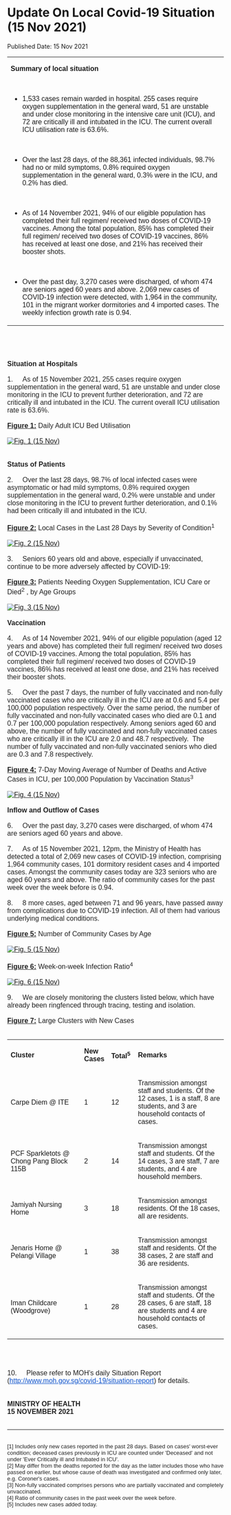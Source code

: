 <html>
    <meta http-equiv="Content-Type" content="text/html; charset=utf-8"/>
    <meta charset="utf-8"/>
    <title>Update On Local Covid-19 Situation (15 Nov 2021)</title>
    <body><h1>Update On Local Covid-19 Situation (15 Nov 2021)</h1>
    <p>Published Date: 15 Nov 2021</p> <span style="color: rgb(34, 34, 34); font-size: small; font-family: Arial, Helvetica, sans-serif;"><strong></strong></span><div dir="ltr" align="left"><span style="font-family: Arial; font-size: 16px;"><strong></strong></span><table><colgroup><col width="605"></colgroup><tbody><tr><td><p dir="ltr"><span style="font-family: Arial; font-size: 16px;"><strong>Summary of local situation</strong></span></p><span style="font-family: Arial; font-size: 16px;"><br></span><ul><li dir="ltr" aria-level="1"><p dir="ltr" role="presentation"><span style="font-family: Arial; font-size: 16px;">1,533 cases remain warded in hospital. 255 cases require oxygen supplementation in the general ward, 51 are unstable and under close monitoring in the intensive care unit (ICU), and 72 are critically ill and intubated in the ICU. The current overall ICU utilisation rate is 63.6%.</span></p></li></ul><span style="font-family: Arial; font-size: 16px;"><br></span><ul><li dir="ltr" aria-level="1"><p dir="ltr" role="presentation"><span style="font-family: Arial; font-size: 16px;">Over the last 28 days, of the 88,361 infected individuals, 98.7% had no or mild symptoms, 0.8% required oxygen supplementation in the general ward, 0.3% were in the ICU, and 0.2% has died.</span></p></li></ul><span style="font-family: Arial; font-size: 16px;"><br></span><ul><li dir="ltr" aria-level="1"><p dir="ltr" role="presentation"><span style="font-family: Arial; font-size: 16px;">As of 14 November 2021, 94% of our eligible population has completed their full regimen/ received two doses of COVID-19 vaccines. Among the total population, 85% has completed their full regimen/ received two doses of COVID-19 vaccines, 86% has received at least one dose, and 21% has received their booster shots.</span></p></li></ul><span style="font-family: Arial; font-size: 16px;"><br></span><ul><li dir="ltr" aria-level="1"><p dir="ltr" role="presentation"><span style="font-family: Arial; font-size: 16px;">Over the past day, 3,270 cases were discharged, of whom 474 are seniors aged 60 years and above. 2,069 new cases of COVID-19 infection were detected, with 1,964 in the community, 101 in the migrant worker dormitories and 4 imported cases. The weekly infection growth rate is 0.94.</span></p></li></ul></td></tr></tbody></table></div><span style="color: rgb(34, 34, 34); font-family: Arial; font-size: 16px;"><strong><br></strong></span><p dir="ltr"><span style="font-family: Arial; font-size: 16px;"><br></span></p><span style="font-family: Arial; font-size: 16px;"><span style="color: rgb(34, 34, 34); font-family: Arial;"><strong>Situation at Hospitals</strong></span><br style="color: rgb(34, 34, 34); font-size: small;"></span><span style="font-family: Arial; font-size: 16px;"><span style="color: rgb(34, 34, 34);"><br>1.&nbsp; &nbsp; &nbsp;As of 15 November 2021, 255 cases require oxygen supplementation in the general ward, 51 are unstable and under close monitoring in the ICU to prevent further deterioration, and 72 are critically ill and intubated in the ICU. The current overall ICU utilisation rate is 63.6%.</span><br style="color: rgb(34, 34, 34); font-size: small;"><br style="color: rgb(34, 34, 34); font-size: small;"><span style="color: rgb(34, 34, 34);"><strong><span style="text-decoration: underline;">Figure 1:</span></strong> Daily Adult ICU Bed Utilisation</span><br style="color: rgb(34, 34, 34); font-size: small;"><br style="color: rgb(34, 34, 34); font-size: small;"><a href="/images/librariesprovider5/covid-19-chart-(pr)/fig-1-(15-nov).png?sfvrsn=31d6496e_0"><img src="/images/librariesprovider5/covid-19-chart-(pr)/fig-1-(15-nov).png?sfvrsn=31d6496e_0" data-displaymode="Original" alt="Fig. 1 (15 Nov)" title="Fig. 1 (15 Nov)" data-openoriginalimageonclick="true"></a><br style="color: rgb(34, 34, 34); font-size: small;"><br style="color: rgb(34, 34, 34); font-size: small;"><br style="color: rgb(34, 34, 34); font-size: small;"><span style="color: rgb(34, 34, 34);"><strong>Status of Patients</strong></span><br style="color: rgb(34, 34, 34); font-size: small;"><br style="color: rgb(34, 34, 34); font-size: small;"><span style="color: rgb(34, 34, 34);">2.&nbsp; &nbsp; &nbsp;Over the last 28 days, 98.7% of local infected cases were asymptomatic or had mild symptoms, 0.8% required oxygen supplementation in the general ward, 0.2% were unstable and under close monitoring in the ICU to prevent further deterioration, and 0.1% had been critically ill and intubated in the ICU.</span><br style="color: rgb(34, 34, 34); font-size: small;"><br style="color: rgb(34, 34, 34); font-size: small;"><span style="color: rgb(34, 34, 34);"><strong><span style="text-decoration: underline;">Figure 2:</span></strong> Local Cases in the Last 28 Days by Severity of Condition<sup>1</sup></span><br style="color: rgb(34, 34, 34); font-size: small;"><br style="color: rgb(34, 34, 34); font-size: small;"><a href="/images/librariesprovider5/covid-19-chart-(pr)/fig-2-(15-nov).jpg?sfvrsn=30fd4f2d_0"><img src="/images/librariesprovider5/covid-19-chart-(pr)/fig-2-(15-nov).jpg?sfvrsn=30fd4f2d_0" data-displaymode="Original" alt="Fig. 2 (15 Nov)" title="Fig. 2 (15 Nov)" data-openoriginalimageonclick="true"></a><br style="color: rgb(34, 34, 34); font-size: small;"><br style="color: rgb(34, 34, 34); font-size: small;"><span style="color: rgb(34, 34, 34);">3.&nbsp; &nbsp; &nbsp;Seniors 60 years old and above, especially if unvaccinated, continue to be more adversely affected by COVID-19:</span><br style="color: rgb(34, 34, 34); font-size: small;"><br style="color: rgb(34, 34, 34); font-size: small;"><span style="color: rgb(34, 34, 34);"><strong><span style="text-decoration: underline;">Figure 3:</span></strong> Patients Needing Oxygen Supplementation, ICU Care or Died<sup>2</sup> , by Age Groups</span><br style="color: rgb(34, 34, 34); font-size: small;"><br style="color: rgb(34, 34, 34); font-size: small;"><a href="/images/librariesprovider5/covid-19-chart-(pr)/fig-3-(15-nov).jpg?sfvrsn=35c109e_0"><img src="/images/librariesprovider5/covid-19-chart-(pr)/fig-3-(15-nov).jpg?sfvrsn=35c109e_0" data-displaymode="Original" alt="Fig. 3 (15 Nov)" title="Fig. 3 (15 Nov)" data-openoriginalimageonclick="true"></a><br style="color: rgb(34, 34, 34); font-size: small;"><br style="color: rgb(34, 34, 34); font-size: small;"><span style="color: rgb(34, 34, 34);"><strong>Vaccination</strong></span><br style="color: rgb(34, 34, 34); font-size: small;"><br style="color: rgb(34, 34, 34); font-size: small;"><span style="color: rgb(34, 34, 34);">4.&nbsp; &nbsp; &nbsp;As of 14 November 2021, 94% of our eligible population (aged 12 years and above) has completed their full regimen/ received two doses of COVID-19 vaccines. Among the total population, 85% has completed their full regimen/ received two doses of COVID-19 vaccines, 86% has received at least one dose, and 21% has received their booster shots.</span><br style="color: rgb(34, 34, 34); font-size: small;"><br style="color: rgb(34, 34, 34); font-size: small;"><span style="color: rgb(34, 34, 34);">5.&nbsp; &nbsp; &nbsp;Over the past 7 days, the number of fully vaccinated and non-fully vaccinated cases who are critically ill in the ICU are at 0.6 and 5.4 per 100,000 population respectively. Over the same period, the number of fully vaccinated and non-fully vaccinated cases who died are 0.1 and 0.7 per 100,000 population respectively. Among seniors aged 60 and above, the number of fully vaccinated and non-fully vaccinated cases who are critically ill in the ICU are 2.0 and 48.7 respectively.&nbsp; The number of fully vaccinated and non-fully vaccinated seniors who died are 0.3 and 7.8 respectively.</span><br style="color: rgb(34, 34, 34); font-size: small;"><br style="color: rgb(34, 34, 34); font-size: small;"><span style="color: rgb(34, 34, 34);"><strong><span style="text-decoration: underline;">Figure 4:</span></strong> 7-Day Moving Average of Number of Deaths and Active Cases in ICU, per 100,000 Population by Vaccination Status<sup>3</sup></span><br style="color: rgb(34, 34, 34); font-size: small;"><br style="color: rgb(34, 34, 34); font-size: small;"><a href="/images/librariesprovider5/covid-19-chart-(pr)/fig-4-(15-nov).jpg?sfvrsn=df6b684c_0"><img src="/images/librariesprovider5/covid-19-chart-(pr)/fig-4-(15-nov).jpg?sfvrsn=df6b684c_0" data-displaymode="Original" alt="Fig. 4 (15 Nov)" title="Fig. 4 (15 Nov)" data-openoriginalimageonclick="true"></a><br style="color: rgb(34, 34, 34); font-size: small;"><br style="color: rgb(34, 34, 34); font-size: small;"><span style="color: rgb(34, 34, 34);"><strong>Inflow and Outflow of Cases</strong></span><br style="color: rgb(34, 34, 34); font-size: small;"><br style="color: rgb(34, 34, 34); font-size: small;"><span style="color: rgb(34, 34, 34);">6.&nbsp; &nbsp; &nbsp;Over the past day, 3,270 cases were discharged, of whom 474 are seniors aged 60 years and above.</span><br style="color: rgb(34, 34, 34); font-size: small;"><br style="color: rgb(34, 34, 34); font-size: small;"><span style="color: rgb(34, 34, 34);">7.&nbsp; &nbsp; &nbsp;As of 15 November 2021, 12pm, the Ministry of Health has detected a total of 2,069 new cases of COVID-19 infection, comprising 1,964 community cases, 101 dormitory resident cases and 4 imported cases. Amongst the community cases today are 323 seniors who are aged 60 years and above. The ratio of community cases for the past week over the week before is 0.94.</span><br style="color: rgb(34, 34, 34); font-size: small;"><br style="color: rgb(34, 34, 34); font-size: small;"><span style="color: rgb(34, 34, 34);">8.&nbsp; &nbsp; &nbsp;8 more cases, aged between 71 and 96 years, have passed away from complications due to COVID-19 infection. All of them had various underlying medical conditions.</span><br style="color: rgb(34, 34, 34); font-size: small;"><br style="color: rgb(34, 34, 34); font-size: small;"><span style="color: rgb(34, 34, 34);"><strong><span style="text-decoration: underline;">Figure 5:</span></strong> Number of Community Cases by Age</span><br style="color: rgb(34, 34, 34); font-size: small;"><br style="color: rgb(34, 34, 34); font-size: small;"><a href="/images/librariesprovider5/covid-19-chart-(pr)/fig-5-(15-nov).jpg?sfvrsn=a656f233_0"><img src="/images/librariesprovider5/covid-19-chart-(pr)/fig-5-(15-nov).jpg?sfvrsn=a656f233_0" data-displaymode="Original" alt="Fig. 5 (15 Nov)" title="Fig. 5 (15 Nov)" data-openoriginalimageonclick="true"></a><br style="color: rgb(34, 34, 34); font-size: small;"><br style="color: rgb(34, 34, 34); font-size: small;"><span style="color: rgb(34, 34, 34);"><strong><span style="text-decoration: underline;">Figure 6:</span></strong> Week-on-week Infection Ratio<sup>4</sup></span><br style="color: rgb(34, 34, 34); font-size: small;"><br style="color: rgb(34, 34, 34); font-size: small;"><a href="/images/librariesprovider5/covid-19-chart-(pr)/fig-6-(15-nov).jpg?sfvrsn=960944b2_0"><img src="/images/librariesprovider5/covid-19-chart-(pr)/fig-6-(15-nov).jpg?sfvrsn=960944b2_0" data-displaymode="Original" alt="Fig. 6 (15 Nov)" title="Fig. 6 (15 Nov)" data-openoriginalimageonclick="true"></a><br><br style="color: rgb(34, 34, 34); font-size: small;"><span style="color: rgb(34, 34, 34);">9.&nbsp; &nbsp; &nbsp;We are closely monitoring the clusters listed below, which have already been ringfenced through tracing, testing and isolation.</span><br style="color: rgb(34, 34, 34); font-size: small;"><br style="color: rgb(34, 34, 34); font-size: small;"><span style="color: rgb(34, 34, 34);"><strong><span style="text-decoration: underline;">Figure 7:</span></strong> Large Clusters with New Cases</span><br style="color: rgb(34, 34, 34); font-size: small;"><br style="color: rgb(34, 34, 34); font-size: small;"></span><div dir="ltr" align="left"><span style="font-family: Arial; font-size: 16px;"></span><table><colgroup><col width="212"><col width="60"><col width="63"><col width="271"></colgroup><tbody><tr><td><p dir="ltr"><span style="font-family: Arial; font-size: 16px;"><strong>Cluster</strong></span></p></td><td><p dir="ltr"><span style="font-family: Arial; font-size: 16px;"><strong>New Cases</strong></span></p></td><td><p dir="ltr"><span style="font-family: Arial; font-size: 16px;"><strong>Total<sup>5</sup></strong></span></p></td><td><p dir="ltr"><span style="font-family: Arial; font-size: 16px;"><strong>Remarks</strong></span></p></td></tr><tr><td><p dir="ltr"><span style="font-family: Arial; font-size: 16px;">Carpe Diem @ ITE</span></p></td><td><p dir="ltr"><span style="font-family: Arial; font-size: 16px;">1</span></p></td><td><p dir="ltr"><span style="font-family: Arial; font-size: 16px;">12</span></p></td><td><p dir="ltr"><span style="font-family: Arial; font-size: 16px;">Transmission amongst staff and students. Of the 12 cases, 1 is a staff, 8 are students, and 3 are household contacts of cases.</span></p></td></tr><tr><td><p dir="ltr"><span style="font-family: Arial; font-size: 16px;">PCF Sparkletots @ Chong Pang Block 115B</span></p></td><td><p dir="ltr"><span style="font-family: Arial; font-size: 16px;">2</span></p></td><td><p dir="ltr"><span style="font-family: Arial; font-size: 16px;">14</span></p></td><td><p dir="ltr"><span style="font-family: Arial; font-size: 16px;">Transmission amongst staff and students. Of the 14 cases, 3 are staff, 7 are students, and 4 are household members.</span></p></td></tr><tr><td><p dir="ltr"><span style="font-family: Arial; font-size: 16px;">Jamiyah Nursing Home</span></p></td><td><p dir="ltr"><span style="font-family: Arial; font-size: 16px;">3</span></p></td><td><p dir="ltr"><span style="font-family: Arial; font-size: 16px;">18</span></p></td><td><p dir="ltr"><span style="font-family: Arial; font-size: 16px;">Transmission amongst residents. Of the 18 cases, all are residents.</span></p></td></tr><tr><td><p dir="ltr"><span style="font-family: Arial; font-size: 16px;">Jenaris Home @ Pelangi Village</span></p></td><td><p dir="ltr"><span style="font-family: Arial; font-size: 16px;">1</span></p></td><td><p dir="ltr"><span style="font-family: Arial; font-size: 16px;">38</span></p></td><td><p dir="ltr"><span style="font-family: Arial; font-size: 16px;">Transmission amongst staff and residents. Of the 38 cases, 2 are staff and 36 are residents.</span></p></td></tr><tr><td><p dir="ltr"><span style="font-family: Arial; font-size: 16px;">Iman Childcare (Woodgrove)</span></p></td><td><p dir="ltr"><span style="font-family: Arial; font-size: 16px;">1</span></p></td><td><p dir="ltr"><span style="font-family: Arial; font-size: 16px;">28</span></p></td><td><p dir="ltr"><span style="font-family: Arial; font-size: 16px;">Transmission amongst staff and students. Of the 28 cases, 6 are staff, 18 are students and 4 are household contacts of cases.</span></p></td></tr></tbody></table></div><span style="font-family: Arial; font-size: 16px;"><br><br><br style="color: rgb(34, 34, 34); font-size: small;"><span style="color: rgb(34, 34, 34);">10.&nbsp; &nbsp; &nbsp;Please refer to MOH's daily Situation Report (</span><a href="http://www.moh.gov.sg/covid-19/situation-report" rel="noreferrer" target="_blank" data-saferedirecturl="https://www.google.com/url?q=http://www.moh.gov.sg/covid-19/situation-report&amp;source=gmail&amp;ust=1637075380980000&amp;usg=AOvVaw0IWf8i2L52wsKuxanPHvZ2" style="color: rgb(17, 85, 204);">http://www.moh.gov.sg/covid-1<wbr>9/situation-report</a><span style="color: rgb(34, 34, 34);">) for details.</span><br style="color: rgb(34, 34, 34); font-size: small;"><br style="color: rgb(34, 34, 34); font-size: small;"><br style="color: rgb(34, 34, 34); font-size: small;"><span style="color: rgb(34, 34, 34);"><strong>MINISTRY OF HEALTH</strong></span><strong><br style="color: rgb(34, 34, 34); font-size: small; font-family: Arial, Helvetica, sans-serif;"><span style="color: rgb(34, 34, 34);">15 NOVEMBER 2021</span></strong><br style="color: rgb(34, 34, 34); font-size: small;"><br style="color: rgb(34, 34, 34); font-size: small;"></span><hr><br style="color: rgb(34, 34, 34); font-size: small; font-family: Arial, Helvetica, sans-serif;"><span style="color: rgb(34, 34, 34); font-size: small; font-family: Arial, Helvetica, sans-serif;">[1] Includes only new cases reported in the past 28 days. Based on cases' worst-ever condition; deceased cases previously in ICU are counted under 'Deceased' and not under 'Ever Critically ill and Intubated in ICU'.</span><br style="color: rgb(34, 34, 34); font-size: small; font-family: Arial, Helvetica, sans-serif;"><span style="color: rgb(34, 34, 34); font-size: small; font-family: Arial, Helvetica, sans-serif;">[2] May differ from the deaths reported for the day as the latter includes those who have passed on earlier, but whose cause of death was investigated and confirmed only later, e.g. Coroner's cases.</span><br style="color: rgb(34, 34, 34); font-size: small; font-family: Arial, Helvetica, sans-serif;"><span style="color: rgb(34, 34, 34); font-size: small; font-family: Arial, Helvetica, sans-serif;">[3] Non-fully vaccinated comprises persons who are partially vaccinated and completely unvaccinated.</span><br style="color: rgb(34, 34, 34); font-size: small; font-family: Arial, Helvetica, sans-serif;"><span style="color: rgb(34, 34, 34); font-size: small; font-family: Arial, Helvetica, sans-serif;">[4] Ratio of community cases in the past week over the week before.</span><br style="color: rgb(34, 34, 34); font-size: small; font-family: Arial, Helvetica, sans-serif;"><span style="color: rgb(34, 34, 34); font-size: small; font-family: Arial, Helvetica, sans-serif;">[5] Includes new cases added today.</span></body>
</html>